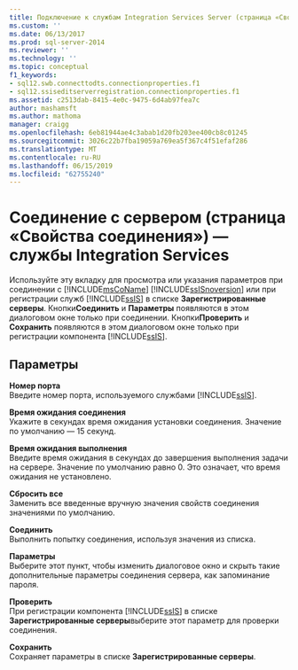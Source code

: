 ```yaml
---
title: Подключение к службам Integration Services Server (страница «Свойства соединения») | Документация Майкрософт
ms.custom: ''
ms.date: 06/13/2017
ms.prod: sql-server-2014
ms.reviewer: ''
ms.technology: ''
ms.topic: conceptual
f1_keywords:
- sql12.swb.connecttodts.connectionproperties.f1
- sql12.ssiseditserverregistration.connectionproperties.f1
ms.assetid: c2513dab-8415-4e0c-9475-6d4ab97fea7c
author: mashamsft
ms.author: mathoma
manager: craigg
ms.openlocfilehash: 6eb81944ae4c3abab1d20fb203ee400cb8c01245
ms.sourcegitcommit: 3026c22b7fba19059a769ea5f367c4f51efaf286
ms.translationtype: MT
ms.contentlocale: ru-RU
ms.lasthandoff: 06/15/2019
ms.locfileid: "62755240"
---
```

# <a name="connect-to-server-connection-properties-page-integration-services"></a>Соединение с сервером (страница «Свойства соединения») — службы Integration Services
  Используйте эту вкладку для просмотра или указания параметров при соединении с [!INCLUDE[msCoName](../includes/msconame-md.md)] [!INCLUDE[ssISnoversion](../includes/ssisnoversion-md.md)] или при регистрации служб [!INCLUDE[ssIS](../includes/ssis-md.md)] в списке **Зарегистрированные серверы**. Кнопки**Соединить** и **Параметры** появляются в этом диалоговом окне только при соединении. Кнопки**Проверить** и **Сохранить** появляются в этом диалоговом окне только при регистрации компонента [!INCLUDE[ssIS](../includes/ssis-md.md)].  
  
## <a name="options"></a>Параметры  
 **Номер порта**  
 Введите номер порта, используемого службами [!INCLUDE[ssIS](../includes/ssis-md.md)].  
  
 **Время ожидания соединения**  
 Укажите в секундах время ожидания установки соединения. Значение по умолчанию — 15 секунд.  
  
 **Время ожидания выполнения**  
 Введите время ожидания в секундах до завершения выполнения задачи на сервере. Значение по умолчанию равно 0. Это означает, что время ожидания не установлено.  
  
 **Сбросить все**  
 Заменить все введенные вручную значения свойств соединения значениями по умолчанию.  
  
 **Соединить**  
 Выполнить попытку соединения, используя значения из списка.  
  
 **Параметры**  
 Выберите этот пункт, чтобы изменить диалоговое окно и скрыть такие дополнительные параметры соединения сервера, как запоминание пароля.  
  
 **Проверить**  
 При регистрации компонента [!INCLUDE[ssIS](../includes/ssis-md.md)] в списке **Зарегистрированные серверы**выберите этот параметр для проверки соединения.  
  
 **Сохранить**  
 Сохраняет параметры в списке **Зарегистрированные серверы**.  
  
  
